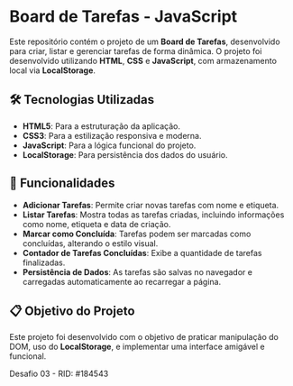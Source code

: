 # Board de Tarefas - JavaScript

Este repositório contém o projeto de um **Board de Tarefas**, desenvolvido para criar, listar e gerenciar tarefas de forma dinâmica. O projeto foi desenvolvido utilizando **HTML**, **CSS** e **JavaScript**, com armazenamento local via **LocalStorage**.

## 🛠️ Tecnologias Utilizadas

- **HTML5**: Para a estruturação da aplicação.
- **CSS3**: Para a estilização responsiva e moderna.
- **JavaScript**: Para a lógica funcional do projeto.
- **LocalStorage**: Para persistência dos dados do usuário.

## 🎨 Funcionalidades

- **Adicionar Tarefas**: Permite criar novas tarefas com nome e etiqueta.
- **Listar Tarefas**: Mostra todas as tarefas criadas, incluindo informações como nome, etiqueta e data de criação.
- **Marcar como Concluída**: Tarefas podem ser marcadas como concluídas, alterando o estilo visual.
- **Contador de Tarefas Concluídas**: Exibe a quantidade de tarefas finalizadas.
- **Persistência de Dados**: As tarefas são salvas no navegador e carregadas automaticamente ao recarregar a página.

## 📋 Objetivo do Projeto

Este projeto foi desenvolvido com o objetivo de praticar manipulação do DOM, uso do **LocalStorage**, e implementar uma interface amigável e funcional.

Desafio 03 - RID: #184543
